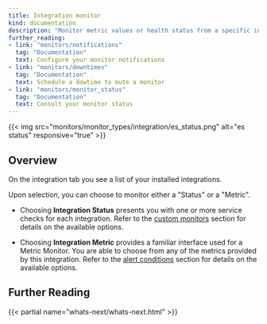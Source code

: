 ```yaml
---
title: Integration monitor
kind: documentation
description: "Monitor metric values or health status from a specific integration"
further_reading:
- link: "monitors/notifications"
  tag: "Documentation"
  text: Configure your monitor notifications
- link: "monitors/downtimes"
  tag: "Documentation"
  text: Schedule a dowtime to mute a monitor
- link: "monitors/monitor_status"
  tag: "Documentation"
  text: Consult your monitor status
---
```


{{< img src="monitors/monitor_types/integration/es_status.png" alt="es status" responsive="true" >}}

## Overview

On the integration tab you see a list of your installed integrations. 

Upon selection, you can choose to monitor either a "Status" or a "Metric".

- Choosing **Integration Status** presents you with one or more service checks for each integration. Refer to the [custom monitors][1] section for details on the available options.

- Choosing **Integration Metric** provides a familiar interface used for a Metric Monitor. You are able to choose from any of the metrics provided by this integration. Refer to the [alert conditions][2] section for details on the available options.

## Further Reading

{{< partial name="whats-next/whats-next.html" >}}

[1]: /monitors/monitor_types/custom_check
[2]: /monitors/monitor_types/#define-the-conditions
